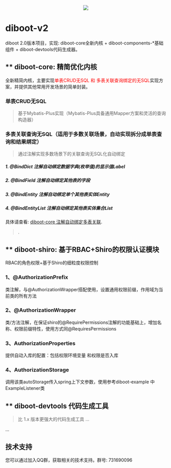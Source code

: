 <p align="center">
    <a href="http://www.apache.org/licenses/LICENSE-2.0.html" target="_blank">
        <img src="https://img.shields.io/hexpm/l/plug.svg">
    </a>
</p>

# diboot-v2
diboot 2.0版本项目，实现: diboot-core全新内核 + diboot-components-*基础组件 + diboot-devtools代码生成器。

## ** diboot-core: 精简优化内核
全新精简内核，主要实现<font color="red">单表CRUD无SQL 和 多表关联查询绑定的无SQL</font>实现方案，并提供其他常用开发场景的简单封装。

### 单表CRUD无SQL
   > 基于Mybatis-Plus实现（Mybatis-Plus具备通用Mapper方案和灵活的查询构造器）
### 多表关联查询无SQL（适用于多数关联场景，自动实现拆分成单表查询和结果绑定）
   > 通过注解实现多数场景下的关联查询无SQL化自动绑定
   
##### 1. @BindDict 注解自动绑定数据字典(枚举值)的显示值Label
##### 2. @BindField 注解自动绑定其他表的字段
##### 3. @BindEntity 注解自动绑定单个其他表实体Entity
##### 4. @BindEntityList 注解自动绑定其他表实体集合List<Entity>

具体请查看: [diboot-core 注解自动绑定多表关联](https://github.com/dibo-software/diboot-v2/tree/master/diboot-core "注解自动绑定多表关联"). 

 
   > .
     

## ** diboot-shiro: 基于RBAC+Shiro的权限认证模块
RBAC的角色权限+基于Shiro的细粒度权限控制

### 1、@AuthorizationPrefix 
类注解，与@AuthorizationWrapper搭配使用，设置通用权限前缀，作用域为当前类的所有方法

### 2、@AuthorizationWrapper 
类/方法注解，在保证shiro的@RequirePermissions注解的功能基础上，增加名称、权限前缀特性，使用方式同@RequiresPermissions

### 3、AuthorizationProperties
提供自动入库的配置：包括权限环境变量 和权限是否入库
### 4、AuthorizationStorage
调用该类autoStorage传入spring上下文参数，使用参考diboot-example 中ExampleListener类


## ** diboot-devtools 代码生成工具
   > 比 1.x 版本更强大的代码生成工具 ...
    
...

## 技术支持
您可以通过加入QQ群，获取相关的技术支持。群号: 731690096